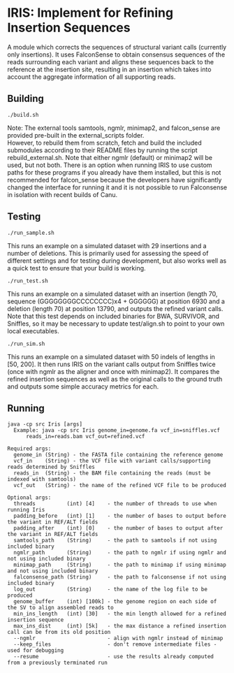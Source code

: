 # IRIS: Implement for Refining Insertion Sequences
A module which corrects the sequences of structural variant calls (currently only insertions).  It uses FalconSense to obtain consensus sequences of the reads surrounding each variant and aligns these sequences back to the reference at the insertion site, resulting in an insertion which takes into account the aggregate information of all supporting reads.

## Building

```./build.sh```

Note: The external tools samtools, ngmlr, minimap2, and falcon_sense are provided pre-built in the external_scripts folder.  
However, to rebuild them from scratch, fetch and build the included submodules according to their README files by running the script rebuild_external.sh.  Note that either ngmlr (default) or minimap2 will be used, but not both.
There is an option when running IRIS to use custom paths for these programs if you already have them installed, but this is not recommended for falcon_sense 
because the developers have significantly changed the interface for running it and it is not possible to run Falconsense in isolation with recent builds of Canu.

## Testing

```./run_sample.sh```

This runs an example on a simulated dataset with 29 insertions and a number of deletions.
This is primarily used for assessing the speed of different settings and for testing during development,
but also works well as a quick test to ensure that your build is working.

```./run_test.sh```

This runs an example on a simulated dataset with an insertion 
(length 70, sequence (GGGGGGGGCCCCCCCC)x4 + GGGGGG) at position 6930 
and a deletion (length 70) at position 13790, and outputs the refined variant calls.
Note that this test depends on included binaries for BWA, SURVIVOR, and Sniffles,
so it may be necessary to update test/align.sh to point to your own local executables.

```./run_sim.sh```

This runs an example on a simulated dataset with 50 indels of lengths in [50, 200].  It then
runs IRIS on the variant calls output from Sniffles twice (once with ngmlr as the aligner and once with minimap2).
It compares the refined insertion sequences as well as the original calls to the ground truth and outputs some simple accuracy metrics for each.

## Running 

```
java -cp src Iris [args]
  Example: java -cp src Iris genome_in=genome.fa vcf_in=sniffles.vcf 
      reads_in=reads.bam vcf_out=refined.vcf

Required args:
  genome_in (String) - the FASTA file containing the reference genome
  vcf_in    (String) - the VCF file with variant calls/supporting reads determined by Sniffles
  reads_in  (String) - the BAM file containing the reads (must be indexed with samtools)
  vcf_out   (String) - the name of the refined VCF file to be produced

Optional args:
  threads          (int) [4]    - the number of threads to use when running Iris
  padding_before   (int) [1]    - the number of bases to output before the variant in REF/ALT fields
  padding_after    (int) [0]    - the number of bases to output after the variant in REF/ALT fields
  samtools_path    (String)     - the path to samtools if not using included binary
  ngmlr_path       (String)     - the path to ngmlr if using ngmlr and not using included binary
  minimap_path     (String)     - the path to minimap if using minimap and not using included binary
  falconsense_path (String)     - the path to falconsense if not using included binary
  log_out          (String)     - the name of the log file to be produced
  genome_buffer    (int) [100k] - the genome region on each side of the SV to align assembled reads to
  min_ins_length   (int) [30]   - the min length allowed for a refined insertion sequence
  max_ins_dist     (int) [5k]   - the max distance a refined insertion call can be from its old position
  --ngmlr                       - align with ngmlr instead of minimap
  --keep_files                  - don't remove intermediate files - used for debugging
  --resume                      - use the results already computed from a previously terminated run
  ```
  
